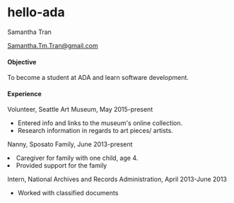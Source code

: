 # hello-ada


<html>
    <body>
      <div id="header">
        <p id="name"> Samantha Tran </p>
        <a href="mailto:you@yourdomain.com"><p id="email">Samantha.Tm.Tran@gmail.com</p></a>
        </div>
        <div class="left"></div>
        <div class="right">
            <h4>Objective</h4>
            <p> To become a student at ADA and learn software development. </p>
            <h4> Experience</h4>
            <p> Volunteer, Seattle Art Museum, May 2015-present</p>
            <ul>
                <li> Entered info and links to the museum's online collection. </li>
                <li> Research information in regards to art pieces/ artists. </li>
                </u>
                </div>
                <div class="left"></div>
                <div class="right">
            <p> Nanny, Sposato Family, June 2013-present </p>
                <li> Caregiver for family with one child, age 4. </li>
                <li> Provided support for the family </li>
  <p> Intern, National Archives and Records Administration, April 2013-June 2013 </p>
<ul>
<li> Worked with classified documents
